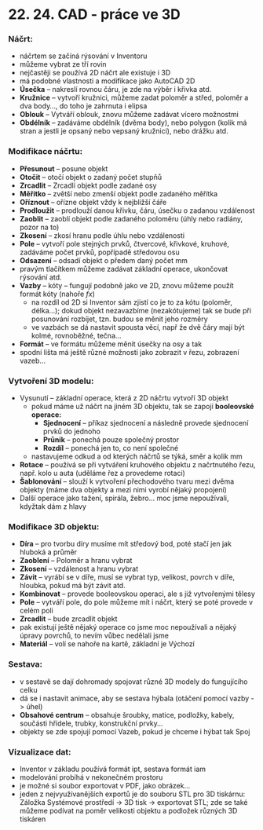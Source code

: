 
# 22. 24. CAD - práce ve 3D
### Náčrt:
* náčrtem se začíná rýsování v Inventoru
* můžeme vybrat ze tří rovin
* nejčastěji se používá 2D náčrt ale existuje i 3D
* má podobné vlastnosti a modifikace jako AutoCAD 2D
* **Úsečka** – nakreslí rovnou čáru, je zde na výběr i křivka atd.
* **Kružnice** – vytvoří kružnici, můžeme zadat poloměr a střed, poloměr a dva body…, do toho je zahrnuta i elipsa
* **Oblouk** – Vytváří oblouk, znovu můžeme zadávat vícero možnostmi
* **Obdélník** – zadáváme obdélník (dvěma body), nebo polygon (kolik má stran a jestli je opsaný nebo vepsaný kružnici), nebo drážku atd.
  
### Modifikace náčrtu:
* **Přesunout** – posune objekt
* **Otočit** – otočí objekt o zadaný počet stupňů
* **Zrcadlit** – Zrcadlí objekt podle zadané osy
* **Měřítko** – zvětší nebo zmenší objekt podle zadaného měřítka
* **Oříznout** – ořízne objekt vždy k nejbližší čáře
* **Prodloužit** – prodlouží danou křivku, čáru, úsečku o zadanou vzdálenost
* **Zaoblit** – zaoblí objekt podle zadaného poloměru (úhly nebo radiány, pozor na to)
* **Zkosení** – zkosí hranu podle úhlu nebo vzdálenosti
* **Pole** – vytvoří pole stejných prvků, čtvercové, křivkové, kruhové, zadáváme počet prvků, popřípadě středovou osu
* **Odsazení** – odsadí objekt o předem daný počet mm
* pravým tlačítkem můžeme zadávat základní operace, ukončovat rýsování atd.
* **Vazby** – kóty – fungují podobně jako ve 2D, znovu můžeme použít formát kóty (nahoře *fx*)
  * na rozdíl od 2D si Inventor sám zjistí co je to za kótu (poloměr, délka…); dokud objekt nezavazbíme (nezakótujeme) tak se bude při posunování rozbíjet, tzn. budou se měnit jeho rozměry
  * ve vazbách se dá nastavit spousta věcí, např že dvě čáry mají být kolmé,  rovnoběžné, tečna…
* **Formát** – ve formátu můžeme měnit úsečky na osy a tak
* spodní lišta má ještě různé možnosti jako zobrazit v řezu, zobrazení vazeb…
  
### Vytvoření 3D modelu:
* Vysunutí – základní operace, která z 2D náčrtu vytvoří 3D objekt
  * pokud máme už náčrt na jiném 3D objektu, tak se zapojí **booleovské operace:**
    * **Sjednocení** – příkaz sjednocení a následně provede sjednocení prvků do jednoho
    * **Průnik** – ponechá pouze společný prostor
    * **Rozdíl** – ponechá jen to, co není společné 
  * nastavujeme odkud a od kterých náčrtů se týká, směr a kolik mm
* **Rotace** – používá se při vytváření kruhového objektu z načrtnutého řezu, např. kolo u auta (uděláme řez a provedeme rotaci)
* **Šablonování** – slouží k vytvoření přechodového tvaru mezi dvěma objekty (máme dva objekty a mezi nimi vyrobí nějaký propojení)
* Další operace jako tažení, spirála, žebro… moc jsme nepoužívali, kdyžtak dám z hlavy

### Modifikace 3D objektu:
* **Díra** – pro tvorbu díry musíme mít středový bod, poté stačí jen jak hluboká a průměr
* **Zaoblení** – Poloměr a hranu vybrat
* **Zkosení** – vzdálenost a hranu vybrat
* **Závit** – vyrábí se v díře, musí se vybrat typ, velikost, povrch v díře, hloubka, pokud má být závit atd.
* **Kombinovat** – provede booleovskou operaci, ale s již vytvořenými tělesy
* **Pole** – vytváří pole, do pole můžeme mít i náčrt, který se poté provede v celém poli
* **Zrcadlit** – bude zrcadlit objekt
* pak existují ještě nějaký operace co jsme moc nepoužívali a nějaký úpravy povrchů, to nevím vůbec nedělali jsme
* **Materiál** – volí se nahoře na kartě, základní je Výchozí

### Sestava:
* v sestavě se dají dohromady spojovat různé 3D modely do fungujícího celku
* dá se i nastavit animace, aby se sestava hýbala (otáčení pomocí vazby -> úhel)
* **Obsahové centrum** – obsahuje šroubky, matice, podložky, kabely, součásti hřídele, trubky, konstrukční prvky…
* objekty se zde spojují pomocí Vazeb, pokud je chceme i hýbat tak Spoj
  
### Vizualizace dat:
* Inventor v základu používá formát ipt, sestava formát iam
* modelování probíhá v nekonečném prostoru
* je možné si soubor exportovat v PDF, jako obrázek…
* jeden z nejvyužívanějších exportů je do souboru STL pro 3D tiskárnu: Záložka Systémové prostředí -> 3D tisk -> exportovat STL; zde se také můžeme podívat na poměr velikosti objektu a podložek různých 3D tiskáren